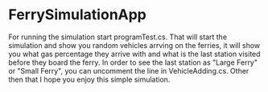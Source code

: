 # FerrySimulationApp

For running the simulation start programTest.cs. That will start the simulation and show you random vehicles arrving on the ferries, it will show you what gas percentage they arrive with and what is the last station visited before they board the ferry. In order to see the last station as "Large Ferry" or "Small Ferry", you can uncomment the line in VehicleAdding.cs. 
Other then that I hope you enjoy this simple simulation.